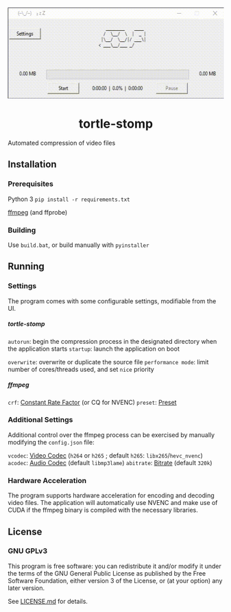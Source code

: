 
<p  align="center">
    <img width="546" height="212" src="https://github.com/Razzula/tortle-stomp/blob/main/img/window.gif">
</p>
<h1  align="center">tortle-stomp</h1>

Automated compression of video files

## Installation
### Prerequisites

Python 3
`pip install -r requirements.txt`

[ffmpeg](https://ffmpeg.org/) (and ffprobe)

###  Building
Use `build.bat`, or build manually with `pyinstaller`

## Running
### Settings
The program comes with some configurable settings, modifiable from the UI.
##### tortle-stomp
`autorun`: begin the compression process in the designated directory when the application starts
`startup`: launch the application on boot

`overwrite`: overwrite or duplicate the source file
`performance mode`:  limit number of cores/threads  used, and set `nice` priority

##### ffmpeg
`crf`: [Constant Rate Factor](https://trac.ffmpeg.org/wiki/Encode/H.265#ConstantRateFactorCRF) (or CQ for NVENC)
`preset`: [Preset](https://trac.ffmpeg.org/wiki/Encode/H.265#ConstantRateFactorCRF)

### Additional Settings
Additional control over the ffmpeg process can be exercised by manually modifying the `config.json` file:

`vcodec`: [Video Codec](https://ffmpeg.org/ffmpeg-codecs.html) (`h264` or `h265` ; default `h265`: `libx265`/`hevc_nvenc`)
`acodec`: [Audio Codec](https://ffmpeg.org/ffmpeg-codecs.html) (default `libmp3lame`)
`abitrate`: [Bitrate](https://trac.ffmpeg.org/wiki/Limiting%20the%20output%20bitrate) (default `320k`)

### Hardware Acceleration
The program supports hardware acceleration for encoding and decoding video files. The application will automatically use NVENC and make use of CUDA if the ffmpeg binary is compiled with the necessary libraries.

## License
### GNU GPLv3

This program is free software: you can redistribute it and/or modify it under the terms of the GNU General Public License as published by the Free Software Foundation, either version 3 of the License, or (at your option) any later version.

See [LICENSE.md](https://github.com/Razzula/ible-app/blob/main/LICENSE.md) for details.
